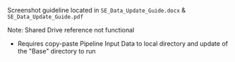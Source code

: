 
Screenshot guideline located in `SE_Data_Update_Guide.docx` & `SE_Data_Update_Guide.pdf`

Note: Shared Drive reference not functional
- Requires copy-paste Pipeline Input Data to local directory and update of the "Base" directory to run
